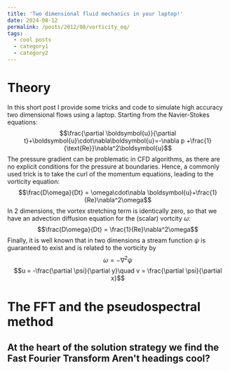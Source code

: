 ```yaml
---
title: 'Two dimensional fluid mechanics in your laptop!'
date: 2024-08-12
permalink: /posts/2012/08/vorticity_eq/
tags:
  - cool posts
  - category1
  - category2
---
```


Theory
======

In this short post I provide some tricks and code to simulate high accuracy two dimensional flows using a laptop. Starting from the Navier-Stokes equations:
$$\frac{\partial \boldsymbol{u}}{\partial t}+\boldsymbol{u}\cdot\nabla\boldsymbol{u}=-\nabla p +\frac{1}{\text{Re}}\nabla^2\boldsymbol{u}$$
The pressure gradient can be problematic in CFD algorithms, as there are no explicit conditions for the pressure at boundaries. Hence, a commonly used trick is to take the curl of the momentum equations, leading to the vorticity equation:
$$\frac{D\omega}{Dt} = \omega\cdot\nabla \boldsymbol{u}+\frac{1}{Re}\nabla^2\omega$$
In 2 dimensions, the vortex stretching term is identically zero, so that we have an advection diffusion equation for the (scalar) vortcity $\omega$:
$$\frac{D\omega}{Dt} = \frac{1}{Re}\nabla^2\omega$$
Finally, it is well known that in two dimensions a stream function $\psi$ is guaranteed to exist and is related to the vorticity by
$$\omega = -\nabla^2 \psi$$
$$u = -\frac{\partial \psi}{\partial y}\quad v = \frac{\partial \psi}{\partial x}$$

The FFT and the pseudospectral method
======
At the heart of the solution strategy we find the Fast Fourier Transform
Aren't headings cool?
------
